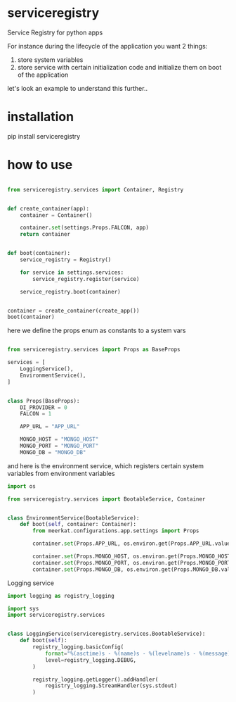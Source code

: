 # serviceregistry
Service Registry for python apps

For instance during the lifecycle of the application you want 2 things:
1. store system variables
2. store service with certain initialization code and initialize them on boot of the application

let's look an example to understand this further..

# installation
pip install serviceregistry

# how to use

```python

from serviceregistry.services import Container, Registry


def create_container(app):
    container = Container()

    container.set(settings.Props.FALCON, app)
    return container


def boot(container):
    service_registry = Registry()

    for service in settings.services:
        service_registry.register(service)

    service_registry.boot(container)


container = create_container(create_app())
boot(container)


```

here we define the props enum as constants to a system vars

```python

from serviceregistry.services import Props as BaseProps

services = [
    LoggingService(),
    EnvironmentService(),
]


class Props(BaseProps):
    DI_PROVIDER = 0
    FALCON = 1

    APP_URL = "APP_URL"

    MONGO_HOST = "MONGO_HOST"
    MONGO_PORT = "MONGO_PORT"
    MONGO_DB = "MONGO_DB"
```

and here is the environment service, which registers certain system variables from environment variables

```python
import os

from serviceregistry.services import BootableService, Container


class EnvironmentService(BootableService):
    def boot(self, container: Container):
        from meerkat.configurations.app.settings import Props

        container.set(Props.APP_URL, os.environ.get(Props.APP_URL.value))

        container.set(Props.MONGO_HOST, os.environ.get(Props.MONGO_HOST.value))
        container.set(Props.MONGO_PORT, os.environ.get(Props.MONGO_PORT.value))
        container.set(Props.MONGO_DB, os.environ.get(Props.MONGO_DB.value))

```

Logging service

```python
import logging as registry_logging

import sys
import serviceregistry.services


class LoggingService(serviceregistry.services.BootableService):
    def boot(self):
        registry_logging.basicConfig(
            format="%(asctime)s - %(name)s - %(levelname)s - %(message)s",
            level=registry_logging.DEBUG,
        )

        registry_logging.getLogger().addHandler(
            registry_logging.StreamHandler(sys.stdout)
        )

```
